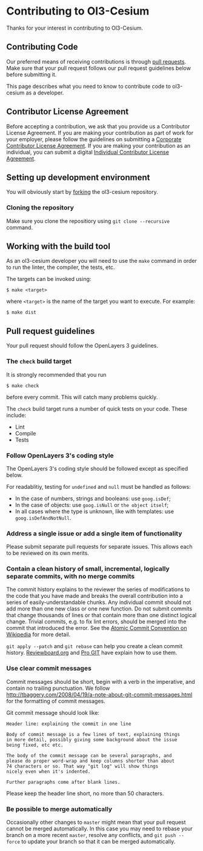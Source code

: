 # Contributing to Ol3-Cesium

Thanks for your interest in contributing to Ol3-Cesium.

## Contributing Code

Our preferred means of receiving contributions is through [pull requests](https://help.github.com/articles/using-pull-requests). Make sure
that your pull request follows our pull request guidelines below before submitting it.

This page describes what you need to know to contribute code to ol3-cesium as a developer.

## Contributor License Agreement

Before accepting a contribution, we ask that you provide us a Contributor
License Agreement.  If you are making your contribution as part of work for
your employer, please follow the guidelines on submitting a [Corporate
Contributor License Agreement](https://raw.github.com/openlayers/cla/master/ccla.txt). If you are
making your contribution as an individual, you can submit a digital [Individual
Contributor License Agreement](https://docs.google.com/spreadsheet/viewform?formkey=dGNNVUJEMXF2dERTU0FXM3JjNVBQblE6MQ).

## Setting up development environment

You will obviously start by
[forking](https://github.com/openlayers/ol3-cesium/fork) the ol3-cesium repository.

### Cloning the repository

Make sure you clone the repositiory using `git clone --recursive` command.

## Working with the build tool

As an ol3-cesium developer you will need to use the `make` command in order
to run the linter, the compiler, the tests, etc.

The targets can be invoked using:

    $ make <target>
    
where `<target>` is the name of the target you want to execute. For example:

    $ make dist


## Pull request guidelines

Your pull request should follow the OpenLayers 3 guidelines.

### The `check` build target

It is strongly recommended that you run

    $ make check

before every commit.  This will catch many problems quickly.

The `check` build target runs a number of quick tests on your code.  These
include:

 * Lint
 * Compile
 * Tests


### Follow OpenLayers 3's coding style

The OpenLayers 3's coding style should be followed except as specified below.

For readablitiy, testing for `undefined` and `null` must be handled as follows:

- In the case of numbers, strings and booleans: use `goog.isDef`;
- In the case of objects: use `goog.isNull` or `the object itself`;
- In all cases where the type is unknown, like with templates: use `goog.isDefAndNotNull`.



### Address a single issue or add a single item of functionality

Please submit separate pull requests for separate issues.  This allows each to
be reviewed on its own merits.


### Contain a clean history of small, incremental, logically separate commits, with no merge commits

The commit history explains to the reviewer the series of modifications to the
code that you have made and breaks the overall contribution into a series of
easily-understandable chunks.  Any individual commit should not add more than
one new class or one new function.  Do not submit commits that change thousands
of lines or that contain more than one distinct logical change.  Trivial
commits, e.g. to fix lint errors, should be merged into the commit that
introduced the error.  See the [Atomic Commit Convention on Wikipedia](http://en.wikipedia.org/wiki/Atomic_commit#Atomic_Commit_Convention) for more detail.

`git apply --patch` and `git rebase` can help you create a clean commit
history.
[Reviewboard.org](http://www.reviewboard.org/docs/codebase/dev/git/clean-commits/)
and [Pro GIT](http://git-scm.com/book/en/Git-Tools-Rewriting-History) have
explain how to use them.


### Use clear commit messages

Commit messages should be short, begin with a verb in the imperative, and
contain no trailing punctuation. We follow
http://tbaggery.com/2008/04/19/a-note-about-git-commit-messages.html
for the formatting of commit messages.

Git commit message should look like:

    Header line: explaining the commit in one line

    Body of commit message is a few lines of text, explaining things
    in more detail, possibly giving some background about the issue
    being fixed, etc etc.

    The body of the commit message can be several paragraphs, and
    please do proper word-wrap and keep columns shorter than about
    74 characters or so. That way "git log" will show things
    nicely even when it's indented.

    Further paragraphs come after blank lines.

Please keep the header line short, no more than 50 characters.

### Be possible to merge automatically

Occasionally other changes to `master` might mean that your pull request cannot
be merged automatically.  In this case you may need to rebase your branch on a
more recent `master`, resolve any conflicts, and `git push --force` to update
your branch so that it can be merged automatically.
